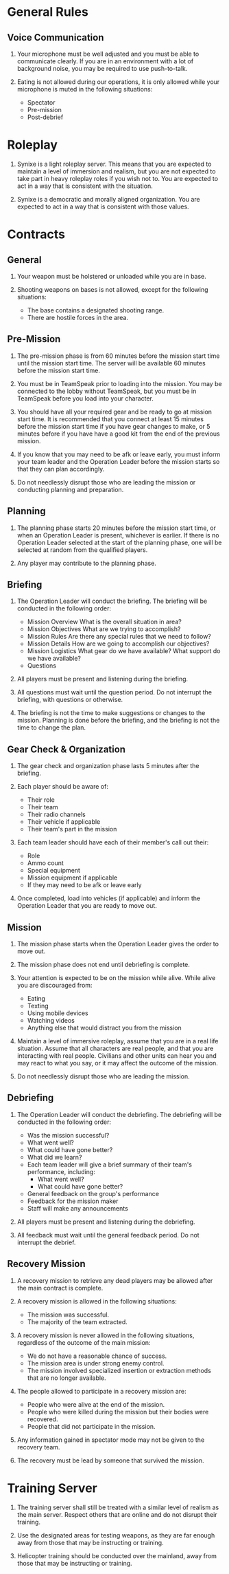 # General Rules

## Voice Communication

1. Your microphone must be well adjusted and you must be able to communicate clearly. If you are in an environment with a lot of background noise, you may be required to use push-to-talk.

2. Eating is not allowed during our operations, it is only allowed while your microphone is muted in the following situations:
    - Spectator
    - Pre-mission
    - Post-debrief

# Roleplay

1. Synixe is a light roleplay server. This means that you are expected to maintain a level of immersion and realism, but you are not expected to take part in heavy roleplay roles if you wish not to. You are expected to act in a way that is consistent with the situation.

2. Synixe is a democratic and morally aligned organization. You are expected to act in a way that is consistent with those values.

# Contracts

## General

1. Your weapon must be holstered or unloaded while you are in base.

2. Shooting weapons on bases is not allowed, except for the following situations:
    - The base contains a designated shooting range.
    - There are hostile forces in the area.

## Pre-Mission

1. The pre-mission phase is from 60 minutes before the mission start time until the mission start time. The server will be available 60 minutes before the mission start time.

2. You must be in TeamSpeak prior to loading into the mission. You may be connected to the lobby without TeamSpeak, but you must be in TeamSpeak before you load into your character.

3. You should have all your required gear and be ready to go at mission start time. It is recommended that you connect at least 15 minutes before the mission start time if you have gear changes to make, or 5 minutes before if you have have a good kit from the end of the previous mission.

4. If you know that you may need to be afk or leave early, you must inform your team leader and the Operation Leader before the mission starts so that they can plan accordingly.

5. Do not needlessly disrupt those who are leading the mission or conducting planning and preparation.

## Planning

1. The planning phase starts 20 minutes before the mission start time, or when an Operation Leader is present, whichever is earlier. If there is no Operation Leader selected at the start of the planning phase, one will be selected at random from the qualified players.

2. Any player may contribute to the planning phase.

## Briefing

1. The Operation Leader will conduct the briefing. The briefing will be conducted in the following order:
    - Mission Overview
        What is the overall situation in area?
    - Mission Objectives
        What are we trying to accomplish?
    - Mission Rules
        Are there any special rules that we need to follow?
    - Mission Details
        How are we going to accomplish our objectives?
    - Mission Logistics
        What gear do we have available?
        What support do we have available?
    - Questions

2. All players must be present and listening during the briefing.

3. All questions must wait until the question period. Do not interrupt the briefing, with questions or otherwise.

4. The briefing is not the time to make suggestions or changes to the mission. Planning is done before the briefing, and the briefing is not the time to change the plan.


## Gear Check & Organization

1. The gear check and organization phase lasts 5 minutes after the briefing.

2. Each player should be aware of:
    - Their role
    - Their team
    - Their radio channels
    - Their vehicle if applicable
    - Their team's part in the mission

3. Each team leader should have each of their member's call out their:
    - Role
    - Ammo count
    - Special equipment
    - Mission equipment if applicable
    - If they may need to be afk or leave early

4. Once completed, load into vehicles (if applicable) and inform the Operation Leader that you are ready to move out.

## Mission

1. The mission phase starts when the Operation Leader gives the order to move out.

2. The mission phase does not end until debriefing is complete.

3. Your attention is expected to be on the mission while alive. While alive you are discouraged from:
    - Eating
    - Texting
    - Using mobile devices
    - Watching videos
    - Anything else that would distract you from the mission

4. Maintain a level of immersive roleplay, assume that you are in a real life situation. Assume that all characters are real people, and that you are interacting with real people. Civilians and other units can hear you and may react to what you say, or it may affect the outcome of the mission.

5. Do not needlessly disrupt those who are leading the mission.

## Debriefing

1. The Operation Leader will conduct the debriefing. The debriefing will be conducted in the following order:
    - Was the mission successful?
    - What went well?
    - What could have gone better?
    - What did we learn?
    - Each team leader will give a brief summary of their team's performance, including:
        - What went well?
        - What could have gone better?
    - General feedback on the group's performance
    - Feedback for the mission maker
    - Staff will make any announcements

2. All players must be present and listening during the debriefing.

3. All feedback must wait until the general feedback period. Do not interrupt the debrief.

## Recovery Mission

1. A recovery mission to retrieve any dead players may be allowed after the main contract is complete.

2. A recovery mission is allowed in the following situations:
    - The mission was successful.
    - The majority of the team extracted.

3. A recovery mission is never allowed in the following situations, regardless of the outcome of the main mission:
    - We do not have a reasonable chance of success.
    - The mission area is under strong enemy control.
    - The mission involved specialized insertion or extraction methods that are no longer available.

3. The people allowed to participate in a recovery mission are:
    - People who were alive at the end of the mission.
    - People who were killed during the mission but their bodies were recovered.
    - People that did not participate in the mission.

4. Any information gained in spectator mode may not be given to the recovery team.

5. The recovery must be lead by someone that survived the mission.

# Training Server

1. The training server shall still be treated with a similar level of realism as the main server. Respect others that are online and do not disrupt their training.

2. Use the designated areas for testing weapons, as they are far enough away from those that may be instructing or training.

3. Helicopter training should be conducted over the mainland, away from those that may be instructing or training.
